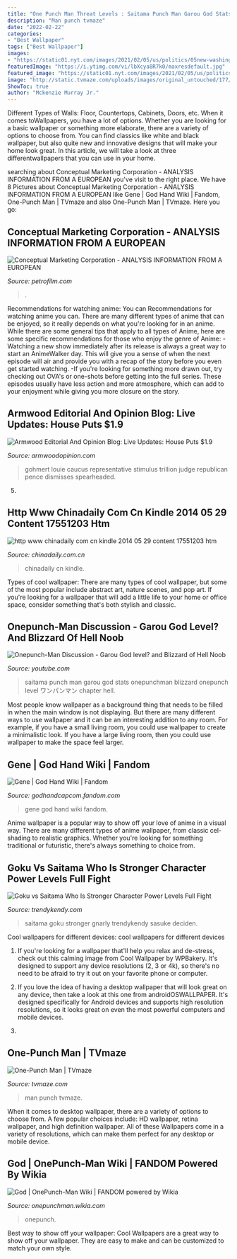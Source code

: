 ```yaml
---
title: "One Punch Man Threat Levels : Saitama Punch Man Garou God Stats Onepunchman Blizzard Onepunch Level ワンパンマン Chapter Hell"
description: "Man punch tvmaze"
date: "2022-02-22"
categories:
- "Best Wallpaper"
tags: ["Best Wallpaper"]
images:
- "https://static01.nyt.com/images/2021/02/05/us/politics/05new-washington-brief-fines/merlin_180781374_52683906-32fe-42b5-9c4d-104f762a91d3-jumbo.jpg?quality=90&amp;auto=webp"
featuredImage: "https://i.ytimg.com/vi/lbXcya8R7k0/maxresdefault.jpg"
featured_image: "https://static01.nyt.com/images/2021/02/05/us/politics/05new-washington-brief-fines/merlin_180781374_52683906-32fe-42b5-9c4d-104f762a91d3-jumbo.jpg?quality=90&amp;auto=webp"
image: "http://static.tvmaze.com/uploads/images/original_untouched/177/444456.jpg"
ShowToc: true
author: "Mckenzie Murray Jr."
---
```



Different Types of Walls: Floor, Countertops, Cabinets, Doors, etc.
When it comes toWallpapers, you have a lot of options. Whether you are looking for a basic wallpaper or something more elaborate, there are a variety of options to choose from. You can find classics like white and black wallpaper, but also quite new and innovative designs that will make your home look great. In this article, we will take a look at three differentwallpapers that you can use in your home.

	

		
searching about Conceptual Marketing Corporation - ANALYSIS INFORMATION FROM A EUROPEAN you've visit to the right place. We have 8 Pictures about Conceptual Marketing Corporation - ANALYSIS INFORMATION FROM A EUROPEAN like Gene | God Hand Wiki | Fandom, One-Punch Man | TVmaze and also One-Punch Man | TVmaze. Here you go:
		
    
## Conceptual Marketing Corporation - ANALYSIS INFORMATION FROM A EUROPEAN

<img loading=lazy src="https://petrofilm.com/yahoo_site_admin/assets/images/Adeli_Dahle_2002_28.28315535_std.jpg" onerror="this.onerror=null;this.src='https://tse3.mm.bing.net/th?id=OIP.YOBUFgs4rGigyeg6sibXVQEiDW&amp;pid=15.1';" alt="Conceptual Marketing Corporation - ANALYSIS INFORMATION FROM A EUROPEAN">

_Source: petrofilm.com_

>. 

	

Recommendations for watching anime: You can
Recommendations for watching anime you can. There are many different types of anime that can be enjoyed, so it really depends on what you're looking for in an anime. While there are some general tips that apply to all types of Anime, here are some specific recommendations for those who enjoy the genre of Anime: 
-Watching a new show immediately after its release is always a great way to start an AnimeWalker day. This will give you a sense of when the next episode will air and provide you with a recap of the story before you even get started watching. 
-If you're looking for something more drawn out, try checking out OVA's or one-shots before getting into the full series. These episodes usually have less action and more atmosphere, which can add to your enjoyment while giving you more closure on the story.

    
## Armwood Editorial And Opinion Blog: Live Updates: House Puts $1.9

<img loading=lazy src="https://static01.nyt.com/images/2021/02/05/us/politics/05new-washington-brief-fines/merlin_180781374_52683906-32fe-42b5-9c4d-104f762a91d3-jumbo.jpg?quality=90&amp;auto=webp" onerror="this.onerror=null;this.src='https://tse4.mm.bing.net/th?id=OIP.PozS5nAqe9bXzjhJF2thPgHaE8&amp;pid=15.1';" alt="Armwood Editorial And Opinion Blog: Live Updates: House Puts $1.9">

_Source: armwoodopinion.com_

>gohmert louie caucus representative stimulus trillion judge republican pence dismisses spearheaded. 

	

5.

    
## Http Www Chinadaily Com Cn Kindle 2014 05 29 Content 17551203 Htm

<img loading=lazy src="http://www.chinadaily.com.cn/kindle/attachement/jpg/site1/20140529/eca86bd9e0d114f1149160.jpg" onerror="this.onerror=null;this.src='https://tse2.mm.bing.net/th?id=OIP.MXLXGbU5MZid-S-NdDN6tgHaKF&amp;pid=15.1';" alt="http www chinadaily com cn kindle 2014 05 29 content 17551203 htm">

_Source: chinadaily.com.cn_

>chinadaily cn kindle. 

	

Types of cool wallpaper:
There are many types of cool wallpaper, but some of the most popular include abstract art, nature scenes, and pop art. If you're looking for a wallpaper that will add a little life to your home or office space, consider something that's both stylish and classic.

    
## Onepunch-Man Discussion - Garou God Level? And Blizzard Of Hell Noob

<img loading=lazy src="https://i.ytimg.com/vi/lbXcya8R7k0/maxresdefault.jpg" onerror="this.onerror=null;this.src='https://tse4.mm.bing.net/th?id=OIP.NiBW2vlLEN-tLP6qlhb01wHaEK&amp;pid=15.1';" alt="Onepunch-Man Discussion - Garou God level? and Blizzard of Hell Noob">

_Source: youtube.com_

>saitama punch man garou god stats onepunchman blizzard onepunch level ワンパンマン chapter hell. 

	

Most people know wallpaper as a background thing that needs to be filled in when the main window is not displaying. But there are many different ways to use wallpaper and it can be an interesting addition to any room. For example, if you have a small living room, you could use wallpaper to create a minimalistic look. If you have a large living room, then you could use wallpaper to make the space feel larger.

    
## Gene | God Hand Wiki | Fandom

<img loading=lazy src="https://vignette.wikia.nocookie.net/godhandcapcom/images/4/41/GodHandConcept.jpg/revision/latest?cb=20101117191028" onerror="this.onerror=null;this.src='https://tse3.mm.bing.net/th?id=OIP.JuWAmqHr6tXj6DoqQMs1DAEsDw&amp;pid=15.1';" alt="Gene | God Hand Wiki | Fandom">

_Source: godhandcapcom.fandom.com_

>gene god hand wiki fandom. 

	

Anime wallpaper is a popular way to show off your love of anime in a visual way. There are many different types of anime wallpaper, from classic cel-shading to realistic graphics. Whether you're looking for something traditional or futuristic, there's always something to choice from.

    
## Goku Vs Saitama Who Is Stronger Character Power Levels Full Fight

<img loading=lazy src="https://trendykendy.com/wp-content/uploads/2021/02/a0cbe04871c0d4def8578e003938b9d0.png" onerror="this.onerror=null;this.src='https://tse4.mm.bing.net/th?id=OIP.BL17-4NcSXqmDQgcE5NrrQHaEz&amp;pid=15.1';" alt="Goku vs Saitama Who Is Stronger Character Power Levels Full Fight">

_Source: trendykendy.com_

>saitama goku stronger gnarly trendykendy sasuke deciden. 

	

Cool wallpapers for different devices:
cool wallpapers for different devices 

1. If you're looking for a wallpaper that'll help you relax and de-stress, check out this calming image from Cool Wallpaper by WPBakery. It's designed to support any device resolutions (2, 3 or 4k), so there's no need to be afraid to try it out on your favorite phone or computer.

2. If you love the idea of having a desktop wallpaper that will look great on any device, then take a look at this one from androidOSWALLPAPER. It's designed specifically for Android devices and supports high resolution resolutions, so it looks great on even the most powerful computers and mobile devices.

3.

    
## One-Punch Man | TVmaze

<img loading=lazy src="http://static.tvmaze.com/uploads/images/original_untouched/177/444456.jpg" onerror="this.onerror=null;this.src='https://tse3.mm.bing.net/th?id=OIP.y4UfjFz-lHP-l4rnR8G5ywHaK5&amp;pid=15.1';" alt="One-Punch Man | TVmaze">

_Source: tvmaze.com_

>man punch tvmaze. 

	

When it comes to desktop wallpaper, there are a variety of options to choose from. A few popular choices include: HD wallpaper, retina wallpaper, and high definition wallpaper. All of these Wallpapers come in a variety of resolutions, which can make them perfect for any desktop or mobile device. 

    
## God | OnePunch-Man Wiki | FANDOM Powered By Wikia

<img loading=lazy src="http://vignette2.wikia.nocookie.net/onepunchman/images/f/f3/God_appearing_in_Homeless_Emperor&#039;s_mind.png/revision/latest?cb=20160110150948" onerror="this.onerror=null;this.src='https://tse2.mm.bing.net/th?id=OIP.yOMsa_iSOV8gECT2L2bQBgHaKd&amp;pid=15.1';" alt="God | OnePunch-Man Wiki | FANDOM powered by Wikia">

_Source: onepunchman.wikia.com_

>onepunch. 

	

Best way to show off your wallpaper:
Cool Wallpapers are a great way to show off your wallpaper. They are easy to make and can be customized to match your own style.

